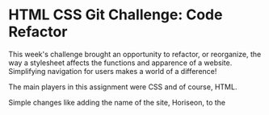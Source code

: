 # HTML CSS Git Challenge: Code Refactor

This week's challenge brought an opportunity to refactor, or reorganize, the way a stylesheet affects the functions and apparence of a website. Simplifying navigation for users makes a world of a difference!

The main players in this assignment were CSS and of course, HTML.

Simple changes like adding the name of the site, Horiseon, to the <title> element can help viewers easily see the specific page because the tab is labeled. I learned the importance of making sure the div tags and classes in the HTML line up with the names of classes in the CSS, which leads to effective functioning when a user clicks on a certain element. 

## Installation
Navigation was made possible simply by adding the <nav> elements inside of the header of the body. Not only does this section organize the subheaders in a presentable and easy-to-use format, but effectively it points the reader to the detailed section(s) corresponding to their headers.

## Usage
I learned that just labeling parts of the stylesheet incorrectly will fail to present a working website. At first, I labeled my list elements with '.header div {','.header div ul li {, and so on. Just changing those 'div's to 'nav' elements spaced out the headers across the top evenly instead of bullet-pointing under the web title.

Incorrect Format of the CSS and browser view:
```md
![incorrect CSS](assets/images/CSS incorrect format.png)
```md
![incorrect web view](assets/images/website incorrect format.png)

Corrected Format of the CSS and browser view: 
```md
![correct CSS](assets/images/CSS correct.png)
```md
![correct web view](assets/images/website correct.png)


It turns out that not only the function, but the layout of words on a web page determines its quality, and can either attract or repel a visitor. 

